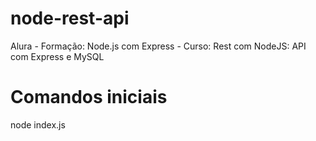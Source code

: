 # node-rest-api
Alura - Formação: Node.js com Express - Curso: Rest com NodeJS: API com Express e MySQL

# Comandos iniciais
node index.js